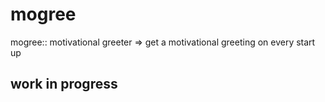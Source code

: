 # mogree

mogree:: motivational greeter => get a motivational greeting on every start up

## work in progress
